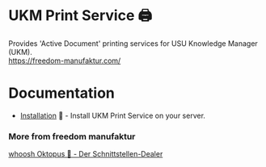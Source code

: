 UKM Print Service 🖨️
===
Provides 'Active Document' printing services for USU Knowledge Manager (UKM).\
https://freedom-manufaktur.com/

# Documentation
- [Installation](<Documentation/UKM Print Service Installation Manual.md>) 🚀 - Install UKM Print Service on your server.

### More from freedom manufaktur
[whoosh Oktopus 🐙 - Der Schnittstellen-Dealer](https://github.com/freedom-manufaktur/Oktopus)